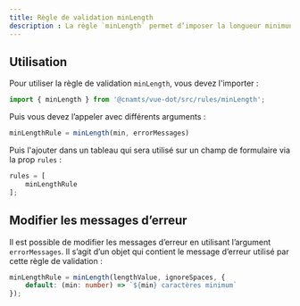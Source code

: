 ```yaml
---
title: Règle de validation minLength
description : La règle `minLength` permet d’imposer la longueur minimun d’une chaîne de caractère.
---
```


## Utilisation

<doc-indent>

Pour utiliser la règle de validation `minLength`, vous devez l'importer :

</doc-indent>

```ts
import { minLength } from '@cnamts/vue-dot/src/rules/minLength';
```

Puis vous devez l’appeler avec différents arguments :

```ts
minLengthRule = minLength(min, errorMessages)
```

<doc-api name="rules/min-length/arguments"></doc-api>

Puis l'ajouter dans un tableau qui sera utilisé sur un champ de formulaire via la prop `rules` :

```ts
rules = [
    minLengthRule
];
```

## Modifier les messages d’erreur

<doc-indent>

Il est possible de modifier les messages d’erreur en utilisant l’argument `errorMessages`. Il s’agit d’un objet qui contient le message d’erreur utilisé par cette règle de validation :

</doc-indent>

```ts
minLengthRule = minLength(lengthValue, ignoreSpaces, {
    default: (min: number) => `${min} caractères minimum`
});
```
